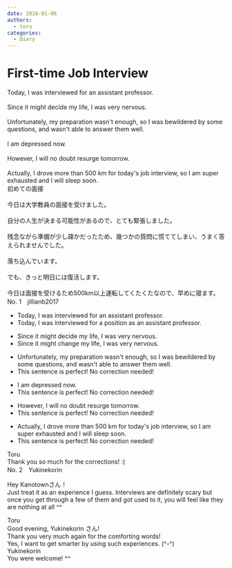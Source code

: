```yaml
---
date: 2016-01-06
authors:
  - toru
categories:
  - Diary
---
```


<h1 id="subject_show">First-time Job Interview</h1>
<div class="date" hidden>Jan 6, 2016 22:13</div>
<div id="post"><div id="body_show_ori">
Today, I was interviewed for an assistant professor.<br/><br/>Since it might decide my life, I was very nervous.<br/><br/>Unfortunately, my preparation wasn't enough, so I was bewildered by some questions, and wasn't able to answer them well.<br/><br/>I am depressed now.<br/><br/>However, I will no doubt resurge tomorrow.<br/><br/>Actually, I drove more than 500 km for today's job interview, so I am super exhausted and I will sleep soon.
</div></div>

<!-- more -->

<div id="post_ja"><div id="body_show_mo">
初めての面接<br/><br/>今日は大学教員の面接を受けました。<br/><br/>自分の人生が決まる可能性があるので、とても緊張しました。<br/><br/>残念ながら準備が少し疎かだったため、幾つかの質問に慌ててしまい、うまく答えられませんでした。<br/><br/>落ち込んでいます。<br/><br/>でも、きっと明日には復活します。<br/><br/>今日は面接を受けるため500km以上運転してくたくたなので、早めに寝ます。
</div></div>
<div id="block"><div class="first_name"> No. 1　<span class="just_name">jillianb2017</span></div><div id="block2">
<ul class="correction_field">
<li class="incorrect">Today, I was interviewed for an assistant professor.</li>
<li class="corrected correct">
Today, I was interviewed for a<span class="f_red"> position as an</span> assistant professor.
</li>
</ul>
<ul class="correction_field">
<li class="incorrect">Since it might decide my life, I was very nervous.</li>
<li class="corrected correct">
Since it might <span class="f_red">change </span>my life, I was very nervous.
</li>
</ul>
<ul class="correction_field">
<li class="incorrect">Unfortunately, my preparation wasn't enough, so I was bewildered by some questions, and wasn't able to answer them well.</li>
<li class="corrected perfect">This sentence is perfect! No correction needed!</li>
</ul>
<ul class="correction_field">
<li class="incorrect">I am depressed now.</li>
<li class="corrected perfect">This sentence is perfect! No correction needed!</li>
</ul>
<ul class="correction_field">
<li class="incorrect">However, I will no doubt resurge tomorrow.</li>
<li class="corrected perfect">This sentence is perfect! No correction needed!</li>
</ul>
<ul class="correction_field">
<li class="incorrect">Actually, I drove more than 500 km for today's job interview, so I am super exhausted and I will sleep soon.</li>
<li class="corrected perfect">This sentence is perfect! No correction needed!</li>
</ul>
</div><div class="name"><span class="just_name">Toru</span><br>
Thank you so much for the corrections! :)
</div>
</div>
<div id="block"><div class="first_name"> No. 2　<span class="just_name">Yukinekorin</span></div><div id="block2">
<p class="comment_small">
 Hey Kanotownさん！
 <br/>
 Just treat it as an experience I guess. Interviews are definitely scary but once you get through a few of them and got used to it, you will feel like they are nothing at all ^^
</p>

</div><div class="name"><span class="just_name">Toru</span><br>
Good evening, Yukinekorin さん!<br/>Thank you very much again for the comforting words! <br/>Yes, I want to get smarter by using such experiences. (^-^)
</div>
<div class="name"><span class="just_name">Yukinekorin</span><br>
You were welcome! ^^ 
</div>
</div>
